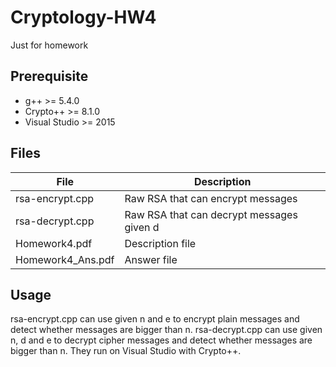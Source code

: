# Cryptology-HW4
Just for homework

## Prerequisite
* g++ >= 5.4.0
* Crypto++ >= 8.1.0
* Visual Studio >= 2015

## Files
| File | Description |
| --- | --- |
| rsa-encrypt.cpp | Raw RSA that can encrypt messages |
| rsa-decrypt.cpp | Raw RSA that can decrypt messages given d|
| Homework4.pdf | Description file |
| Homework4_Ans.pdf | Answer file |

## Usage
rsa-encrypt.cpp can use given n and e to encrypt plain messages and detect whether messages are bigger than n.
rsa-decrypt.cpp can use given n, d and e to decrypt cipher messages and detect whether messages are bigger than n.
They run on Visual Studio with Crypto++.
